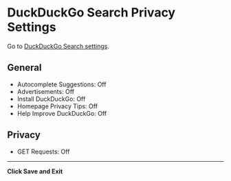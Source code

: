 # DuckDuckGo Search Privacy Settings

Go to [DuckDuckGo Search settings](https://duckduckgo.com/settings).



## General
- Autocomplete Suggestions: Off
- Advertisements: Off
- Install DuckDuckGo: Off
- Homepage Privacy Tips: Off
- Help Improve DuckDuckGo: Off



## Privacy
- GET Requests: Off

---


**Click Save and Exit**
